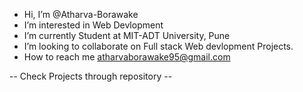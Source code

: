 - Hi, I’m @Atharva-Borawake
- I’m interested in Web Devlopment
- I’m currently Student at MIT-ADT University, Pune
- I’m looking to collaborate on Full stack Web devlopment Projects.
- How to reach me atharvaborawake95@gmail.com

--  Check Projects through repository --

<!---
Atharva-Borawake/Atharva-Borawake is a ✨ special ✨ repository because its `README.md` (this file) appears on your GitHub profile.
You can click the Preview link to take a look at your changes.
--->
